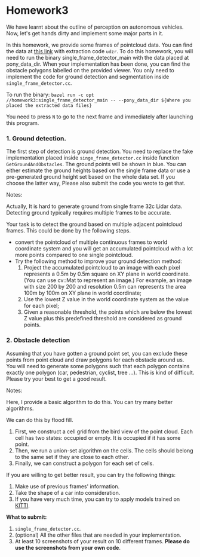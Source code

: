 # Homework3

We have learnt about the outline of perception on autonomous vehicles. Now, let's get hands dirty and implement some major parts in it.

In this homework, we provide some frames of pointcloud data. You can find the data at [this link](https://pan.baidu.com/s/1yJa9Mn3Rawu1F5c373_kjg) with extraction code `udzr`. To do this homework, you will need to run the binary single_frame_detector_main with the data placed at pony_data_dir. When your implementation has been done, you can find the obstacle polygons labelled on the provided viewer. You only need to implement the code for ground detection and segmentation inside `single_frame_detector.cc`.

To run the binary:
`bazel run -c opt //homework3:single_frame_detector_main -- --pony_data_dir ${Where you placed the extracted data files}`

You need to press `N` to go to the next frame and immediately after launching this program.

### 1. Ground detection.

The first step of detection is ground detection. You need to replace the fake implementation placed inside `singe_frame_detector.cc` inside function `GetGroundAndObstacles`. The ground points will be shown in blue. You can either estimate the ground heights based on the single frame data or use a pre-generated ground height set based on the whole data set. If you choose the latter way, Please also submit the code you wrote to get that.

Notes:

Actually, It is hard to generate ground from single frame 32c Lidar data.
Detecting ground typically requires multiple frames to be accurate.

Your task is to detect the ground based on multiple adjacent pointcloud frames.
This could be done by the following steps.
- convert the pointcloud of multiple continuous frames to world coordinate system and you will get an accumulated pointcloud with a lot more points compared to one single pointcloud.
- Try the following method to improve your ground detection method:
  1. Project the accumulated pointcloud to an image with each pixel represents a 0.5m by 0.5m square on XY plane in world coordinate.(You can use cv::Mat to represent an image.) For example, an image with size 200 by 200 and resolution 0.5m can represents the area 100m by 100m on XY plane in world coordinate;
  2. Use the lowest Z value in the world coordinate system as the value for each pixel;
  3. Given a reasonable threshold, the points which are below the lowest Z value plus this predefined threshold are considered as ground points.

### 2. Obstacle detection

Assuming that you have gotten a ground point set, you can exclude these points from point cloud and draw polygons for each obstacle around us. You will need to generate some polygons such that each polygon contains exactly one polygon (car, pedestrian, cyclist, tree ...). This is kind of difficult. Please try your best to get a good result.

Notes:

Here, I provide a basic algorithm to do this. You can try many better algorithms.

We can do this by flood fill.

1. First, we construct a cell grid from the bird view of the point cloud. Each cell has two states: occupied or empty. It is occupied if it has some point.
2. Then, we run a union-set algorithm on the cells. The cells should belong to the same set if they are close to each other.
3. Finally, we can construct a polygon for each set of cells.

If you are willing to get better result, you can try the following things:
1. Make use of previous frames' information.
2. Take the shape of a car into consideration.
3. If you have very much time, you can try to apply models trained on [KITTI](http://www.cvlibs.net/datasets/kitti/).



**What to submit:**
1. `single_frame_detector.cc`.
2. (optional) All the other files that are needed in your implementation.
3. At least 10 screenshots of your result on 10 different frames. **Please do use the screenshots from your own code**.

